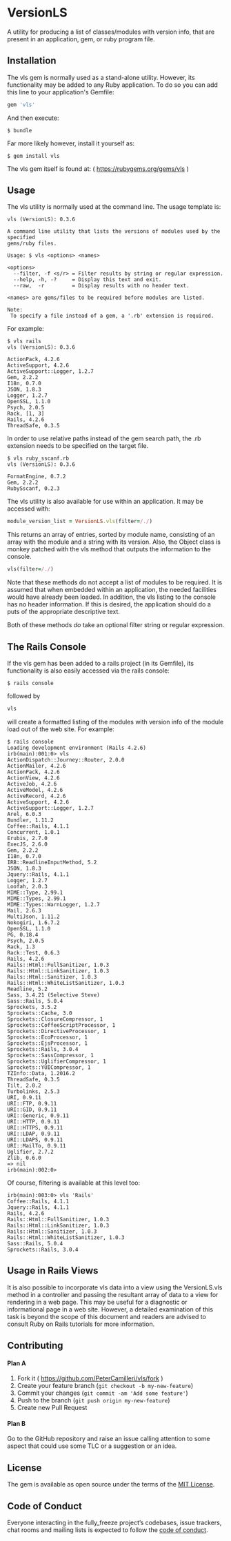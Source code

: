 # VersionLS

A utility for producing a list of classes/modules with version info, that are
present in an application, gem, or ruby program file.

## Installation

The vls gem is normally used as a stand-alone utility. However, its
functionality may be added to any Ruby application. To do so you can add this
line to your application's Gemfile:

```ruby
gem 'vls'
```

And then execute:

    $ bundle

Far more likely however, install it yourself as:

    $ gem install vls

The vls gem itself is found at: ( https://rubygems.org/gems/vls )

## Usage

The vls utility is normally used at the command line. The usage template
is:

    vls (VersionLS): 0.3.6

    A command line utility that lists the versions of modules used by the specified
    gems/ruby files.

    Usage: $ vls <options> <names>

    <options>
      --filter, -f <s/r> = Filter results by string or regular expression.
      --help, -h, -?     = Display this text and exit.
      --raw,  -r         = Display results with no header text.

    <names> are gems/files to be required before modules are listed.

    Note:
     To specify a file instead of a gem, a '.rb' extension is required.

For example:

    $ vls rails
    vls (VersionLS): 0.3.6

    ActionPack, 4.2.6
    ActiveSupport, 4.2.6
    ActiveSupport::Logger, 1.2.7
    Gem, 2.2.2
    I18n, 0.7.0
    JSON, 1.8.3
    Logger, 1.2.7
    OpenSSL, 1.1.0
    Psych, 2.0.5
    Rack, [1, 3]
    Rails, 4.2.6
    ThreadSafe, 0.3.5

In order to use relative paths instead of the gem search path, the .rb extension
needs to be specified on the target file.

    $ vls ruby_sscanf.rb
    vls (VersionLS): 0.3.6

    FormatEngine, 0.7.2
    Gem, 2.2.2
    RubySscanf, 0.2.3

The vls utility is also available for use within an application. It may be
accessed with:
```ruby
module_version_list = VersionLS.vls(filter=/./)
```
This returns an array of entries, sorted by module name, consisting of an
array with the module and a string with its version. Also, the Object class
is monkey patched with the vls method that outputs the information to the
console.

```ruby
vls(filter=/./)
```

Note that these methods do not accept a list of modules to be required. It
is assumed that when embedded within an application, the needed facilities
would have already been loaded. In addition, the vls listing to the console
has no header information. If this is desired, the application should do a
puts of the appropriate descriptive text.

Both of these methods _do_ take an optional filter string or regular expression.

## The Rails Console

If the vls gem has been added to a rails project (in its Gemfile), its
functionality is also easily accessed via the rails console:

    $ rails console

followed by

```ruby
vls
```

will create a formatted listing of the modules with version info of the module
load out of the web site. For example:

    $ rails console
    Loading development environment (Rails 4.2.6)
    irb(main):001:0> vls
    ActionDispatch::Journey::Router, 2.0.0
    ActionMailer, 4.2.6
    ActionPack, 4.2.6
    ActionView, 4.2.6
    ActiveJob, 4.2.6
    ActiveModel, 4.2.6
    ActiveRecord, 4.2.6
    ActiveSupport, 4.2.6
    ActiveSupport::Logger, 1.2.7
    Arel, 6.0.3
    Bundler, 1.11.2
    Coffee::Rails, 4.1.1
    Concurrent, 1.0.1
    Erubis, 2.7.0
    ExecJS, 2.6.0
    Gem, 2.2.2
    I18n, 0.7.0
    IRB::ReadlineInputMethod, 5.2
    JSON, 1.8.3
    Jquery::Rails, 4.1.1
    Logger, 1.2.7
    Loofah, 2.0.3
    MIME::Type, 2.99.1
    MIME::Types, 2.99.1
    MIME::Types::WarnLogger, 1.2.7
    Mail, 2.6.3
    MultiJson, 1.11.2
    Nokogiri, 1.6.7.2
    OpenSSL, 1.1.0
    PG, 0.18.4
    Psych, 2.0.5
    Rack, 1.3
    Rack::Test, 0.6.3
    Rails, 4.2.6
    Rails::Html::FullSanitizer, 1.0.3
    Rails::Html::LinkSanitizer, 1.0.3
    Rails::Html::Sanitizer, 1.0.3
    Rails::Html::WhiteListSanitizer, 1.0.3
    Readline, 5.2
    Sass, 3.4.21 (Selective Steve)
    Sass::Rails, 5.0.4
    Sprockets, 3.5.2
    Sprockets::Cache, 3.0
    Sprockets::ClosureCompressor, 1
    Sprockets::CoffeeScriptProcessor, 1
    Sprockets::DirectiveProcessor, 1
    Sprockets::EcoProcessor, 1
    Sprockets::EjsProcessor, 1
    Sprockets::Rails, 3.0.4
    Sprockets::SassCompressor, 1
    Sprockets::UglifierCompressor, 1
    Sprockets::YUICompressor, 1
    TZInfo::Data, 1.2016.2
    ThreadSafe, 0.3.5
    Tilt, 2.0.2
    Turbolinks, 2.5.3
    URI, 0.9.11
    URI::FTP, 0.9.11
    URI::GID, 0.9.11
    URI::Generic, 0.9.11
    URI::HTTP, 0.9.11
    URI::HTTPS, 0.9.11
    URI::LDAP, 0.9.11
    URI::LDAPS, 0.9.11
    URI::MailTo, 0.9.11
    Uglifier, 2.7.2
    Zlib, 0.6.0
    => nil
    irb(main):002:0>

Of course, filtering is available at this level too:

    irb(main):003:0> vls 'Rails'
    Coffee::Rails, 4.1.1
    Jquery::Rails, 4.1.1
    Rails, 4.2.6
    Rails::Html::FullSanitizer, 1.0.3
    Rails::Html::LinkSanitizer, 1.0.3
    Rails::Html::Sanitizer, 1.0.3
    Rails::Html::WhiteListSanitizer, 1.0.3
    Sass::Rails, 5.0.4
    Sprockets::Rails, 3.0.4

## Usage in Rails Views

It is also possible to incorporate vls data into a view using the VersionLS.vls
method in a controller and passing the resultant array of data to a view for
rendering in a web page. This may be useful for a diagnostic or informational
page in a web site. However, a detailed examination of this task is beyond the
scope of this document and readers are advised to consult Ruby on Rails
tutorials for more information.

## Contributing

#### Plan A

1. Fork it ( https://github.com/PeterCamilleri/vls/fork )
2. Create your feature branch (`git checkout -b my-new-feature`)
3. Commit your changes (`git commit -am 'Add some feature'`)
4. Push to the branch (`git push origin my-new-feature`)
5. Create new Pull Request

#### Plan B

Go to the GitHub repository and raise an issue calling attention to some
aspect that could use some TLC or a suggestion or an idea.

## License

The gem is available as open source under the terms of the
[MIT License](./LICENSE.txt).

## Code of Conduct

Everyone interacting in the fully_freeze project’s codebases, issue trackers,
chat rooms and mailing lists is expected to follow the
[code of conduct](./CODE_OF_CONDUCT.md).
